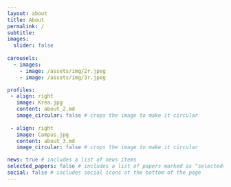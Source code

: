 ```yaml
---
layout: about
title: About
permalink: /
subtitle: 
images:
  slider: false
  
carousels:
  - images: 
    - image: /assets/img/2r.jpeg
    - image: /assets/img/3r.jpeg

profiles:
 - align: right
   image: Krea.jpg
   content: about_2.md
   image_circular: false # crops the image to make it circular
   
 - align: right
   image: Campus.jpg
   content: about_3.md
   image_circular: false # crops the image to make it circular

news: true # includes a list of news items
selected_papers: false # includes a list of papers marked as "selected={true}"
social: false # includes social icons at the bottom of the page
---
```

